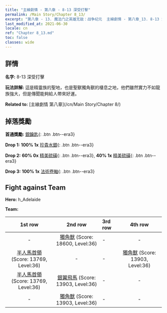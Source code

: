 ```yaml
---
title: "主線劇情 - 第八章 - 8-13 深受打擊"
permalink: /Main Story/Chapter 8_13/
excerpt: "第八章 - 13. 魔法门之英雄无敌：战争纪元  主線劇情 - 第八章_13. 8-13 深受打擊"
last_modified_at: 2021-06-30
locale: cn
ref: "Chapter 8_13.md"
toc: false
classes: wide
---
```


## 詳情

 **名字:** 8-13 深受打擊

 **玩法詳解:** 這是精靈族的聖地，也是聖獸獨角獸的棲息之地，他們雖然實力不如龍族強大，但是傳聞能夠給人帶來好運。

 **Related to:** [主線劇情 第八章](/cn/Main Story/Chapter 8/)

## 掉落獎勵

 **首通獎勵:** [銀鑰匙](/cn/Items/con_693/){: .btn .btn--era3}

 **Drop 1:** **100% 1x** [珍貴水銀](/cn/Items/mat_28/){: .btn .btn--era3}

 **Drop 2:** **60% 0x** [精美硫磺](/cn/Items/mat_22/){: .btn .btn--era3}, **40% 1x** [精美硫磺](/cn/Items/mat_22/){: .btn .btn--era3}

 **Drop 3:** **100% 1x** [法術卷軸](/cn/Items/con_694/){: .btn .btn--era3}


## Fight against Team
 **Hero:** h_Adelaide

 **Team:**


  | 1st row | 2nd row | 3rd row | 4th row |
  |:----:|:----:|:----|:----:|
  | - | [獨角獸](/cn/units/Unicorn/) (Score: 18600, Level:36)  | - | - |
  | [半人馬首領](/cn/units/Centaur/) (Score: 13769, Level:36)  | - | - | [獨角獸](/cn/units/Unicorn/) (Score: 13903, Level:36)  |
  | [半人馬首領](/cn/units/Centaur/) (Score: 13769, Level:36)  | [銀翼飛馬](/cn/units/Pegasus/) (Score: 13903, Level:36)  | - | - |
  | - | [獨角獸](/cn/units/Unicorn/) (Score: 13903, Level:36)  | - | - |


